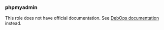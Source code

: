 ### phpmyadmin

This role does not have official documentation.
See [DebOps documentation](https://docs.debops.org/en/stable-3.0/) instead.
